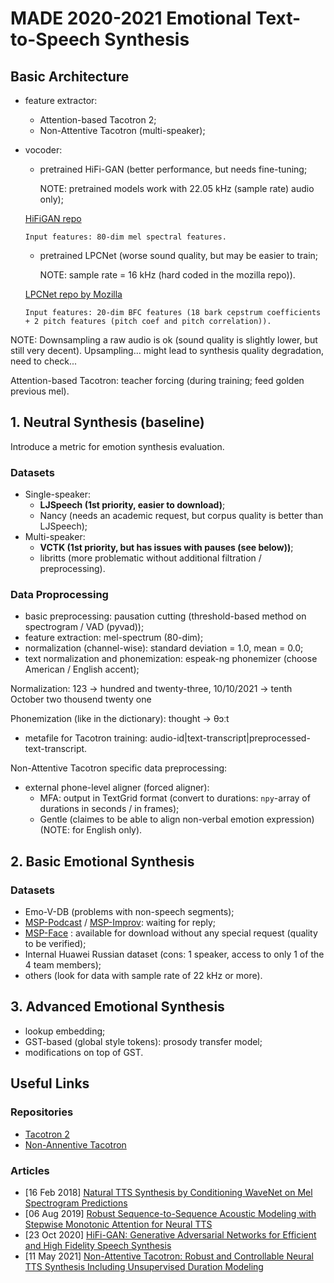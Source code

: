 # MADE 2020-2021 Emotional Text-to-Speech Synthesis

## Basic Architecture
- feature extractor:
    - Attention-based Tacotron 2;
    - Non-Attentive Tacotron (multi-speaker);
- vocoder:
    - pretrained HiFi-GAN (better performance, but needs fine-tuning; 
    
      NOTE: pretrained models work with 22.05 kHz (sample rate) audio only);
     
    [HiFiGAN repo](https://github.com/jik876/hifi-gan)
    
      Input features: 80-dim mel spectral features.
    
    - pretrained LPCNet (worse sound quality, but may be easier to train; 
    
      NOTE: sample rate = 16 kHz (hard coded in the mozilla repo)).
      
    [LPCNet repo by Mozilla](https://github.com/mozilla/LPCNet)
    
      Input features: 20-dim BFC features (18 bark cepstrum coefficients + 2 pitch features (pitch coef and pitch correlation)).
      
NOTE: Downsampling a raw audio is ok (sound quality is slightly lower, but still very decent). Upsampling... might lead to synthesis quality degradation, need to check...
    
Attention-based Tacotron: teacher forcing (during training; feed golden previous mel).

## 1. Neutral Synthesis (baseline)

Introduce a metric for emotion synthesis evaluation.

### Datasets
- Single-speaker:
    - **LJSpeech (1st priority, easier to download)**;
    - Nancy (needs an academic request, but corpus quality is better than LJSpeech);
- Multi-speaker:
    - **VCTK (1st priority, but has issues with pauses (see below))**;
    - libritts (more problematic without additional filtration / preprocessing).

### Data Proprocessing
- basic preprocessing: pausation cutting (threshold-based method on spectrogram / VAD (pyvad));
- feature extraction: mel-spectrum (80-dim);
- normalization (channel-wise): standard deviation = 1.0, mean = 0.0;
- text normalization and phonemization: espeak-ng phonemizer (choose American / English accent);

Normalization: 123 -> hundred and twenty-three, 10/10/2021 -> tenth October two thousend twenty one

Phonemization (like in the dictionary): thought -> θɔːt

- metafile for Tacotron training: audio-id|text-transcript|preprocessed-text-transcript.

Non-Attentive Tacotron specific data preprocessing:
- external phone-level aligner (forced aligner):
    - MFA: output in TextGrid format (convert to durations: `npy`-array of durations in seconds / in frames);
    - Gentle (claimes to be able to align non-verbal emotion expression) (NOTE: for English only).

## 2. Basic Emotional Synthesis

### Datasets
- Emo-V-DB (problems with non-speech segments);
- [MSP-Podcast](https://ecs.utdallas.edu/research/researchlabs/msp-lab/MSP-Podcast.html) / [MSP-Improv](https://ecs.utdallas.edu/research/researchlabs/msp-lab/MSP-Improv.html): waiting for reply;
- [MSP-Face](https://ecs.utdallas.edu/research/researchlabs/msp-lab/MSP-Face.html) : available for download without any special request (quality to be verified);
- Internal Huawei Russian dataset (cons: 1 speaker, access to only 1 of the 4 team members);
- others (look for data with sample rate of 22 kHz or more).

## 3. Advanced Emotional Synthesis
- lookup embedding;
- GST-based (global style tokens): prosody transfer model;
- modifications on top of GST.

## Useful Links

### Repositories
- [Tacotron 2](https://github.com/NVIDIA/tacotron2)
- [Non-Annentive Tacotron](https://github.com/Garvit-32/Non-Attentive-Tacotron/)

### Articles
- [16 Feb 2018] [Natural TTS Synthesis by Conditioning WaveNet on Mel Spectrogram Predictions](https://arxiv.org/abs/1712.05884)
- [06 Aug 2019] [Robust Sequence-to-Sequence Acoustic Modeling with Stepwise Monotonic Attention for Neural TTS](https://arxiv.org/abs/1906.00672)
- [23 Oct 2020] [HiFi-GAN: Generative Adversarial Networks for Efficient and High Fidelity Speech Synthesis](https://arxiv.org/abs/2010.05646)
- [11 May 2021] [Non-Attentive Tacotron: Robust and Controllable Neural TTS Synthesis Including Unsupervised Duration Modeling](https://arxiv.org/abs/2010.04301)
